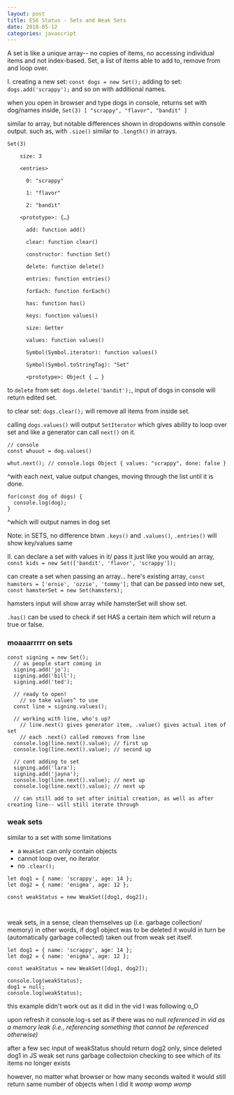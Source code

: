 ```yaml
---
layout: post
title: ES6 Status - Sets and Weak Sets
date: 2018-05-12
categories: javascript
---
```


A set is like a unique array-- no copies of items, no accessing individual items and not index-based. Set, a list of items able to add to, remove from and loop over.

I.
creating a new set: `const dogs = new Set();`
adding to set: `dogs.add('scrappy');` and so on with additional names.

when you open in browser and type dogs in console, returns set with dog/names inside, `Set(3) [ "scrappy", "flavor", "bandit" ]` 

similar to array, but notable differences shown in dropdowns within console output. such as, with `.size()` similar to `.length()` in arrays.

```
Set(3)
​
    size: 3
    ​
    <entries>
    ​​
      0: "scrappy"
      ​​
      1: "flavor"
      ​​
      2: "bandit"
      ​
    <prototype>: {…}
    ​​
      add: function add()
      ​​
      clear: function clear()
      ​​
      constructor: function Set()
      ​​
      delete: function delete()
      ​​
      entries: function entries()
      ​​
      forEach: function forEach()
      ​​
      has: function has()
      ​​
      keys: function values()
      ​​
      size: Getter
      ​​
      values: function values()
      ​​
      Symbol(Symbol.iterator): function values()
      ​​
      Symbol(Symbol.toStringTag): "Set"
      ​​
      <prototype>: Object { … }

```
to `delete` from set: `dogs.delete('bandit');`, input of dogs in console will return edited set.

to clear set: `dogs.clear();` will remove all items from inside set.

calling `dogs.values()` will output `SetIterator` which gives ability to loop over set and like a generator can call `next()` on it.
```
// console
const whuuut = dog.values()

whut.next(); // console.logs Object { values: "scrappy", done: false }

```
^with each next, value output changes, moving through the list until it is done.

```
for(const dog of dogs) {
  console.log(dog);
}

```
^which will output names in dog set

Note: in SETS, no difference btwn `.keys()` and `.values()`, `.entries()` will show key/values same

II.
can declare a set with values in it/ pass it just like you would an array, `const kids = new Set(['bandit', 'flavor', 'scrappy']);`


can create a set when passing an array...
here's existing array, `const hamsters = ['ernie', 'ozzie', 'tommy'];` that can be passed into new set, `const hamsterSet = new Set(hamsters);`

hamsters input will show array while hamsterSet will show set.

`.has()` can be used to check if set HAS a certain item which will return a true or false.

### moaaarrrrr on sets

```
const signing = new Set();
  // as people start coming in
  signing.add('jo');
  signing.add('bill');
  signing.add('ted');
  
  // ready to open!
    // so take values^ to use
  const line = signing.values();
  
  // working with line, who's up?
    // line.next() gives generator item, .value() gives actual item of set
    // each .next() called removes from line
  console.log(line.next().value); // first up
  console.log(line.next().value); // second up
  
  // cont adding to set
  signing.add('lara');
  signing.add('jayna');
  console.log(line.next().value); // next up
  console.log(line.next().value); // next up
  
  // can still add to set after initial creation, as well as after creating line-- will still iterate through

```

### weak sets

similar to a set with some limitations
  - a `WeakSet` can only contain objects
  - cannot loop over, no iterator
  - no `.clear();`

```
let dog1 = { name: 'scrappy', age: 14 };
let dog2 = { name: 'enigma', age: 12 };

const weakStatus = new WeakSet([dog1, dog2]);



```

weak sets, in a sense, clean themselves up (i.e. garbage collection/ memory)
in other words, if dog1 object was to be deleted it would in turn be (automatically garbage collected) taken out from weak set itself.
```
let dog1 = { name: 'scrappy', age: 14 };
let dog2 = { name: 'enigma', age: 12 };

const weakStatus = new WeakSet([dog1, dog2]);

console.log(weakStatus);
dog1 = null;
console.log(weakStatus);

```
this example didn't work out as it did in the vid I was following o_O

upon refresh it console.log-s set as if there was no null *referenced in vid as a memory leak (i.e., referencing something that cannot be referenced otherwise)*

after a few sec input of weakStatus should return dog2 only, since deleted dog1 in JS weak set runs garbage collectoion checking to see which of its items no longer exists 

however, no matter what browser or how many seconds waited it would still return same number of objects when I did it *womp womp womp*